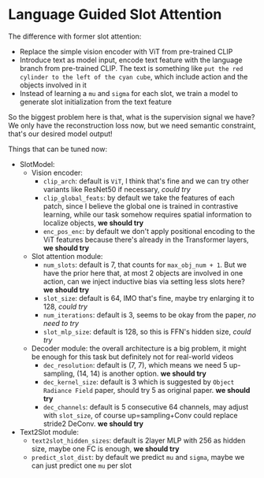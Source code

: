 # Language Guided Slot Attention

The difference with former slot attention:

-   Replace the simple vision encoder with ViT from pre-trained CLIP
-   Introduce text as model input, encode text feature with the language branch from pre-trained CLIP. The text is something like `put the red cylinder to the left of the cyan cube`, which include action and the objects involved in it
-   Instead of learning a `mu` and `sigma` for each slot, we train a model to generate slot initialization from the text feature

So the biggest problem here is that, what is the supervision signal we have? We only have the reconstruction loss now, but we need semantic constraint, that's our desired model output!

Things that can be tuned now:

-   SlotModel:
    -   Vision encoder:
        -   `clip_arch`: default is `ViT`, I think that's fine and we can try other variants like ResNet50 if necessary, _could try_
        -   `clip_global_feats`: by default we take the features of each patch, since I believe the global one is trained in contrastive learning, while our task somehow requires spatial information to localize objects, **we should try**
        -   `enc_pos_enc`: by default we don't apply positional encoding to the ViT features because there's already in the Transformer layers, **we should try**
    -   Slot attention module:
        -   `num_slots`: default is 7, that counts for `max_obj_num + 1`. But we have the prior here that, at most 2 objects are involved in one action, can we inject inductive bias via setting less slots here? **we should try**
        -   `slot_size`: default is 64, IMO that's fine, maybe try enlarging it to 128, _could try_
        -   `num_iterations`: default is 3, seems to be okay from the paper, _no need to try_
        -   `slot_mlp_size`: default is 128, so this is FFN's hidden size, _could try_
    -   Decoder module: the overall architecture is a big problem, it might be enough for this task but definitely not for real-world videos
        -   `dec_resolution`: default is (7, 7), which means we need 5 up-sampling, (14, 14) is another option. **we should try**
        -   `dec_kernel_size`: default is 3 which is suggested by `Object Radiance Field` paper, should try 5 as original paper. **we should try**
        -   `dec_channels`: default is 5 consecutive 64 channels, may adjust with `slot_size`, of course up=sampling+Conv could replace stride2 DeConv. **we should try**
-   Text2Slot module:
    -   `text2slot_hidden_sizes`: default is 2layer MLP with 256 as hidden size, maybe one FC is enough, **we should try**
    -   `predict_slot_dist`: by default we predict `mu` and `sigma`, maybe we can just predict one `mu` per slot
